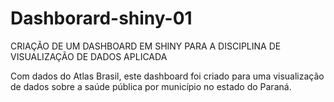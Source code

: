 # Dashborard-shiny-01
CRIAÇÃO DE UM DASHBOARD EM SHINY PARA A DISCIPLINA DE VISUALIZAÇÃO DE DADOS APLICADA 


Com dados do Atlas Brasil, este dashboard foi criado para uma visualização de dados
sobre a saúde pública por município no estado do Paraná.

